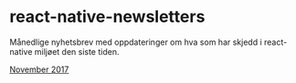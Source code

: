 # react-native-newsletters
Månedlige nyhetsbrev med oppdateringer om hva som har skjedd i react-native miljøet den siste tiden.

[November 2017]()
